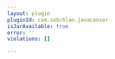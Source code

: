 ```yaml
---
layout: plugin
pluginId: com.sebchlan.javacensor
isJarAvailable: true
error: ''
violations: []

---
```

